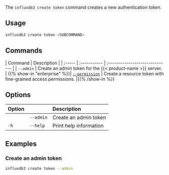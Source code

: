 
The `influxdb3 create token` command creates a new authentication token.

## Usage

<!--pytest.mark.skip-->

```bash
influxdb3 create token <SUBCOMMAND>
```

## Commands

| Command | Description                                                                 |
| :----- | :----------- | :------------------------------ |
| `--admin` | Create an admin token for the {{< product-name >}} server. |
{{% show-in "enterprise" %}}| [`--permission`](/influxdb3/enterprise/reference/cli/influxdb3/create/token/permission/) | Create a resource token with fine-grained access permissions. |{{% /show-in %}}

## Options

| Option |          | Description            |
| :----- | :------- | :--------------------- |
|        |`--admin`| Create an admin token  |
| `-h`   | `--help` | Print help information |


## Examples

### Create an admin token

<!--pytest.mark.skip-->

```bash
influxdb3 create token --admin
```
